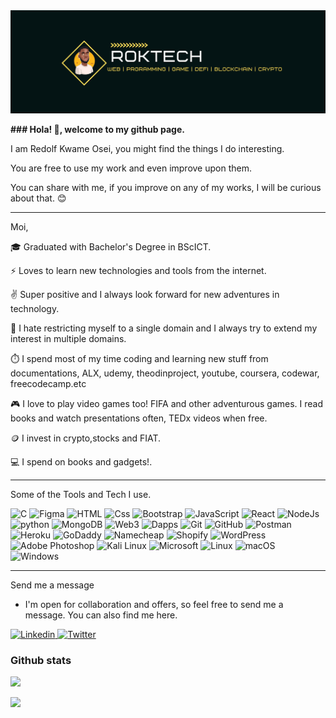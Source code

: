 <img src="/banner0099.png" alt="banner">
<p> <b> ### Hola! 👋, welcome to my github page. </b> </p>
<p> I am Redolf Kwame Osei, you might find the things I do interesting. </p>
<p> You are free to use my work and even improve upon them. </p>
<p> You can share with me, if you improve on any of my works, I will be curious about that. 😊 </p>

---

Moi,

 <p> 🎓 Graduated with Bachelor's Degree in BScICT.</p>
 <p> ⚡ Loves to learn new technologies and tools from the internet. </p>
 <p> ✌️ Super positive and I always look forward for new adventures in technology.</p>
 <p> 👐 I hate restricting myself to a single domain and I always try to extend my interest in multiple domains.</p>
 <p> ⏱️ I spend most of my time coding and learning new stuff from documentations, ALX, udemy, theodinproject, youtube, coursera, codewar, freecodecamp.etc
 <p> 🎮 I love to play video games too! FIFA and other adventurous games. I read books and watch presentations often, TEDx videos when free. </p>
 <p> 🪙 I invest in crypto,stocks and FIAT. </p>
 <p> 💻 I spend on books and gadgets!. </p> 


---

Some of the Tools and Tech I use. 

<p>
<img alt="C" src="https://img.shields.io/badge/C-A8B9CC?logo=C&logoColor=white&style=for-the-badge" />  
<img alt="Figma" src="https://img.shields.io/badge/Figma-F24E1E?logo=Figma&logoColor=white&style=for-the-badge" /> 
<img alt="HTML" src="https://img.shields.io/badge/HTML-E34F26?logo=html5&logoColor=white&style=for-the-badge" />  
<img alt="Css" src="https://img.shields.io/badge/CSS-1572B6?logo=css3&logoColor=white&style=for-the-badge" /> 
<img alt="Bootstrap" src="https://img.shields.io/badge/Bootstrap-7952b3?logo=Bootstrap&logoColor=white&style=for-the-badge" />  
<img alt="JavaScript" src="https://img.shields.io/badge/JavaScript-F7DF1E?logo=javascript&logoColor=white&style=for-the-badge" />
<img alt="React" src="https://img.shields.io/badge/React-61DAFB?logo=react&logoColor=white&style=for-the-badge" /> 
<img alt="NodeJs" src="https://img.shields.io/badge/NodeJS-339933?logo=node.js&logoColor=white&style=for-the-badge" />
<img alt="python" src="https://img.shields.io/badge/Python-yellow?logo=python&logicColor=white&style=for-the-badge"/> 
<img alt="MongoDB" src="https://img.shields.io/badge/MongoDB-47a248?logo=MongoDB&logoColor=white&style=for-the-badge" />
<img alt="Web3" src="https://img.shields.io/badge/Web3-f16822?logo=Web3.js&logoColor=white&style=for-the-badge" /> 
<img alt="Dapps" src="https://img.shields.io/badge/Dapps-f16822?logo=Dapps&logoColor=white&style=for-the-badge" /> 
<img alt="Git" src="https://img.shields.io/badge/Git-F05032?logo=Git&logoColor=white&style=for-the-badge" />
<img alt="GitHub" src="https://img.shields.io/badge/GitHub-181717?logo=GitHub&logoColor=white&style=for-the-badge" />
<img alt="Postman" src="https://img.shields.io/badge/Postman-FF6C37?logo=Postman&logoColor=white&style=for-the-badge" />
<img alt="Heroku" src="https://img.shields.io/badge/Heroku-430098?logo=Heroku&logoColor=white&style=for-the-badge" />
<img alt="GoDaddy" src="https://img.shields.io/badge/GoDaddy-1BDBDB?logo=GoDaddy&logoColor=white&style=for-the-badge" /> 
<img alt="Namecheap" src="https://img.shields.io/badge/Namecheap-DE3723?logo=Namecheap&logoColor=white&style=for-the-badge" /> 
<img alt="Shopify" src="https://img.shields.io/badge/Shopify-7AB55C?logo=Shopify&logoColor=white&style=for-the-badge" />
<img alt="WordPress" src="https://img.shields.io/badge/WordPress-21759B?logo=WordPress&logoColor=white&style=for-the-badge" />
<img alt="Adobe Photoshop" src="https://img.shields.io/badge/Adobe Photoshop-31A8FF?logo=Adobe Photoshop&logoColor=white&style=for-the-badge" /> 
<img alt="Kali Linux" src="https://img.shields.io/badge/Kali Linux-557C94?logo=Kali Linux&logoColor=white&style=for-the-badge" />
<img alt="Microsoft" src="https://img.shields.io/badge/Microsoft-5E5E5E?logo=Microsoft&logoColor=white&style=for-the-badge" /> 
<img alt="Linux" src="https://img.shields.io/badge/Linux-FCC624?logo=Linux&logoColor=white&style=for-the-badge" />
<img alt="macOS" src="https://img.shields.io/badge/macOS-000000?logo=macOS&logoColor=white&style=for-the-badge" /> 
<img alt="Windows" src="https://img.shields.io/badge/Windows-0078D6?logo=Windows&logoColor=white&style=for-the-badge" /> 
</p>

---

Send me a message
  - I'm open for collaboration and offers, so feel free to send me a message. You can also find me here.
<a href="https://www.linkedin.com/in/redolf">
  <img alt="Linkedin" src="https://img.shields.io/badge/linkedin-0077B5?logo=linkedin&logoColor=white&style=for-the-badge"/>
</a>
<a href="https://twitter.com/redolfosei">
  <img alt="Twitter" src="https://img.shields.io/badge/Twitter-1DA1F2?logo=twitter&logoColor=white&style=for-the-badge"/>
</a>
</p>

### Github stats
<img
  src="https://github-readme-stats.vercel.app/api?username=redolfosei&count_private=true&title_color=FD9047&icon_color=FD9047&text_color=0C2233&custom_title=RedolF+Osei's+GitHub+Stats&show_icons=true"
/>

<img src="https://github-readme-stats.vercel.app/api/top-langs/?username=redolfosei"/>



